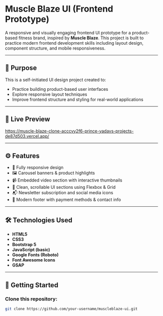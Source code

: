 #  Muscle Blaze UI (Frontend Prototype)

A responsive and visually engaging frontend UI prototype for a product-based fitness brand, inspired by **Muscle Blaze**. This project is built to practice modern frontend development skills including layout design, component structure, and mobile responsiveness.

---

## 🧠 Purpose

This is a self-initiated UI design project created to:
- Practice building product-based user interfaces
- Explore responsive layout techniques
- Improve frontend structure and styling for real-world applications

---

## 📸 Live Preview

https://muscle-blaze-clone-acccvy2f6-prince-yadavs-projects-de87d503.vercel.app/

---

## ⚙️ Features

- 🔄 Fully responsive design
- 🖼️ Carousel banners & product highlights
- 📹 Embedded video section with interactive thumbnails
- 🏁 Clean, scrollable UI sections using Flexbox & Grid
- 📬 Newsletter subscription and social media icons
- 🧾 Modern footer with payment methods & contact info

---

## 🛠️ Technologies Used

- **HTML5**
- **CSS3**
- **Bootstrap 5**
- **JavaScript (basic)**
- **Google Fonts (Roboto)**
- **Font Awesome Icons**
- **GSAP**

---

## 🚀 Getting Started

### Clone this repository:
```bash
git clone https://github.com/your-username/muscleblaze-ui.git
